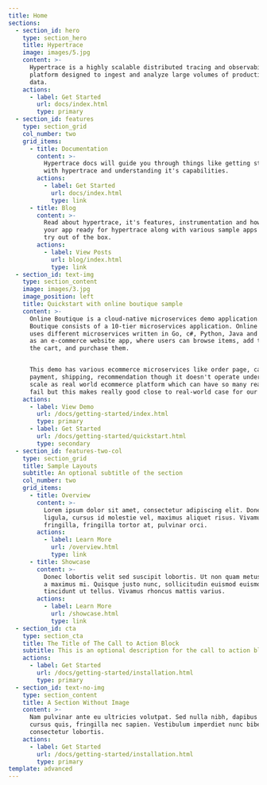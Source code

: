```yaml
---
title: Home
sections:
  - section_id: hero
    type: section_hero
    title: Hypertrace
    image: images/5.jpg
    content: >-
      Hypertrace is a highly scalable distributed tracing and observability
      platform designed to ingest and analyze large volumes of production trace
      data. 
    actions:
      - label: Get Started
        url: docs/index.html
        type: primary
  - section_id: features
    type: section_grid
    col_number: two
    grid_items:
      - title: Documentation
        content: >-
          Hypertrace docs will guide you through things like getting started
          with hypertrace and understanding it's capabilities. 
        actions:
          - label: Get Started
            url: docs/index.html
            type: link
      - title: Blog
        content: >-
          Read about hypertrace, it's features, instrumentation and how to get
          your app ready for hypertrace along with various sample apps you can
          try out of the box.
        actions:
          - label: View Posts
            url: blog/index.html
            type: link
  - section_id: text-img
    type: section_content
    image: images/3.jpg
    image_position: left
    title: Quickstart with online boutique sample
    content: >-
      Online Boutique is a cloud-native microservices demo application. Online
      Boutique consists of a 10-tier microservices application. Online boutique
      uses different microservices written in Go, c#, Python, Java and functions
      as an e-commerce website app, where users can browse items, add them to
      the cart, and purchase them.


      This demo has various ecommerce microservices like order page, cart,
      payment, shipping, recommendation though it doesn't operate under the
      scale as real world ecommerce platform which can have so many reasons to
      fail but this makes really good close to real-world case for our testing.
    actions:
      - label: View Demo
        url: /docs/getting-started/index.html
        type: primary
      - label: Get Started
        url: /docs/getting-started/quickstart.html
        type: secondary
  - section_id: features-two-col
    type: section_grid
    title: Sample Layouts
    subtitle: An optional subtitle of the section
    col_number: two
    grid_items:
      - title: Overview
        content: >-
          Lorem ipsum dolor sit amet, consectetur adipiscing elit. Donec nisl
          ligula, cursus id molestie vel, maximus aliquet risus. Vivamus in nibh
          fringilla, fringilla tortor at, pulvinar orci.
        actions:
          - label: Learn More
            url: /overview.html
            type: link
      - title: Showcase
        content: >-
          Donec lobortis velit sed suscipit lobortis. Ut non quam metus. Nullam
          a maximus mi. Quisque justo nunc, sollicitudin euismod euismod at,
          tincidunt ut tellus. Vivamus rhoncus mattis varius.
        actions:
          - label: Learn More
            url: /showcase.html
            type: link
  - section_id: cta
    type: section_cta
    title: The Title of The Call to Action Block
    subtitle: This is an optional description for the call to action block.
    actions:
      - label: Get Started
        url: /docs/getting-started/installation.html
        type: primary
  - section_id: text-no-img
    type: section_content
    title: A Section Without Image
    content: >-
      Nam pulvinar ante eu ultricies volutpat. Sed nulla nibh, dapibus sit amet
      cursus quis, fringilla nec sapien. Vestibulum imperdiet nunc bibendum
      consectetur lobortis.
    actions:
      - label: Get Started
        url: /docs/getting-started/installation.html
        type: primary
template: advanced
---
```


